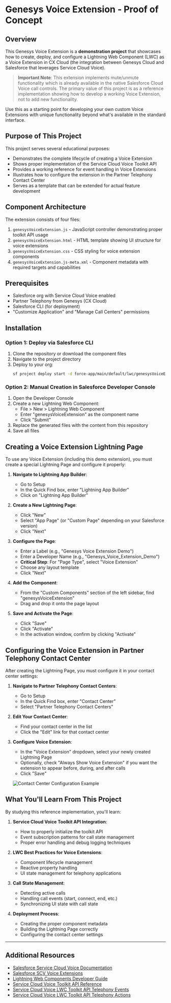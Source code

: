 # Genesys Voice Extension - Proof of Concept

## Overview

This Genesys Voice Extension is a **demonstration project** that showcases how to create, deploy, and configure a Lightning Web Component (LWC) as a Voice Extension in CX Cloud (the integration between Genesys Cloud and Salesforce that leverages Service Cloud Voice). 

> **Important Note**: This extension implements mute/unmute functionality which is already available in the native Salesforce Cloud Voice call controls. The primary value of this project is as a reference implementation showing how to develop a working Voice Extension, not to add new functionality.

Use this as a starting point for developing your own custom Voice Extensions with unique functionality beyond what's available in the standard interface.

## Purpose of This Project

This project serves several educational purposes:

- Demonstrates the complete lifecycle of creating a Voice Extension
- Shows proper implementation of the Service Cloud Voice Toolkit API
- Provides a working reference for event handling in Voice Extensions
- Illustrates how to configure the extension in the Partner Telephony Contact Center
- Serves as a template that can be extended for actual feature development

## Component Architecture

The extension consists of four files:

1. `genesysVoiceExtension.js` - JavaScript controller demonstrating proper toolkit API usage
2. `genesysVoiceExtension.html` - HTML template showing UI structure for voice extensions
3. `genesysVoiceExtension.css` - CSS styling for voice extension components
4. `genesysVoiceExtension.js-meta.xml` - Component metadata with required targets and capabilities

## Prerequisites

- Salesforce org with Service Cloud Voice enabled
- Partner Telephony from Genesys (CX Cloud)
- Salesforce CLI (for deployment)
- "Customize Application" and "Manage Call Centers" permissions

## Installation

### Option 1: Deploy via Salesforce CLI

1. Clone the repository or download the component files
2. Navigate to the project directory
3. Deploy to your org:
   ```bash
   sf project deploy start -d force-app/main/default/lwc/genesysVoiceExtension -o <your_SF_username>
   ```

### Option 2: Manual Creation in Salesforce Developer Console

1. Open the Developer Console
2. Create a new Lightning Web Component:
   - File > New > Lightning Web Component
   - Enter "genesysVoiceExtension" as the component name
   - Click "Submit"
3. Replace the generated files with the content from this repository
4. Save all files

## Creating a Voice Extension Lightning Page

To use any Voice Extension (including this demo extension), you must create a special Lightning Page and configure it properly:

1. **Navigate to Lightning App Builder**:
   - Go to Setup
   - In the Quick Find box, enter "Lightning App Builder"
   - Click on "Lightning App Builder"

2. **Create a New Lightning Page**:
   - Click "New"
   - Select "App Page" (or "Custom Page" depending on your Salesforce version)
   - Click "Next"

3. **Configure the Page**:
   - Enter a Label (e.g., "Genesys Voice Extension Demo")
   - Enter a Developer Name (e.g., "Genesys_Voice_Extension_Demo")
   - **Critical Step**: For "Page Type", select "Voice Extension"
   - Choose any layout template
   - Click "Next"

4. **Add the Component**:
   - From the "Custom Components" section of the left sidebar, find "genesysVoiceExtension"
   - Drag and drop it onto the page layout

5. **Save and Activate the Page**:
   - Click "Save"
   - Click "Activate"
   - In the activation window, confirm by clicking "Activate"

## Configuring the Voice Extension in Partner Telephony Contact Center

After creating the Lightning Page, you must configure it in your contact center settings:

1. **Navigate to Partner Telephony Contact Centers**:
   - Go to Setup
   - In the Quick Find box, enter "Contact Center"
   - Select "Partner Telephony Contact Centers"

2. **Edit Your Contact Center**:
   - Find your contact center in the list
   - Click the "Edit" link for that contact center

3. **Configure Voice Extension**:
   - In the "Voice Extension" dropdown, select your newly created Lightning Page
   - Optionally, check "Always Show Voice Extension" if you want the extension to appear before, during, and after calls
   - Click "Save"

   ![Contact Center Configuration Example](![image](https://github.com/user-attachments/assets/a5d394ea-adff-4a46-b9de-870b25fb0b1c))

## What You'll Learn From This Project

By studying this reference implementation, you'll learn:

1. **Service Cloud Voice Toolkit API Integration**:
   - How to properly initialize the toolkit API
   - Event subscription patterns for call state management
   - Proper error handling and debug logging techniques

2. **LWC Best Practices for Voice Extensions**:
   - Component lifecycle management
   - Reactive property handling
   - UI state management for telephony applications

3. **Call State Management**:
   - Detecting active calls
   - Handling call events (start, connect, end, etc.)
   - Synchronizing UI state with call state

4. **Deployment Process**:
   - Creating the proper component metadata
   - Building the Lightning Page correctly
   - Configuring the contact center settings

---

## Additional Resources

- [Salesforce Service Cloud Voice Documentation](https://help.salesforce.com/s/articleView?id=sf.voice_setup.htm&type=5)
- [Salesforce SCV Voice Extensions](https://help.salesforce.com/s/articleView?id=service.voice_pt_setup_extensions.htm&type=5) 
- [Lightning Web Components Developer Guide](https://developer.salesforce.com/docs/component-library/documentation/en/lwc)
- [Service Cloud Voice Toolkit API Reference](https://developer.salesforce.com/docs/atlas.en-us.api_console.meta/api_console/sforce_api_console_lightning_voicetoolkit.htm)
- [Service Cloud Voice LWC Toolkit API Telephony Events](https://developer.salesforce.com/docs/atlas.en-us.244.0.voice_developer_guide.meta/voice_developer_guide/voice_lc_toolkit_telephony_lwc.htm)
- [Service Cloud Voice LWC Toolkit API Telephony Actions](https://developer.salesforce.com/docs/atlas.en-us.244.0.voice_developer_guide.meta/voice_developer_guide/voice_lc_toolkit_lwc_telephony_actions.htm)
